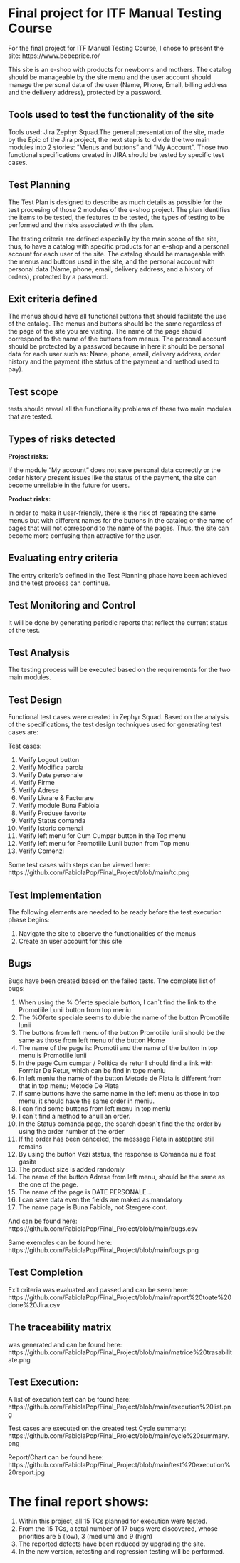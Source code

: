 # Final project for ITF Manual Testing Course

<p>For the final project for ITF Manual Testing Course, I chose to present the site: https://www.bebeprice.ro/ </p>
<p>This site is an e-shop with products for newborns and mothers. The catalog should be manageable by the site menu and the user account should manage the personal data of the user (Name, Phone, Email, billing address and the delivery address), protected by a password. </p>

<h2>Tools used to test the functionality of the site </h2>
<p>Tools used: Jira Zephyr Squad.The general presentation of the site, made by the Epic of the Jira project, the next step is to divide the two main modules into 2 stories: “Menus and buttons” and “My Account”. Those two functional specifications created in JIRA should be tested by specific test cases. </p>

<h2>Test Planning </h2>
<p>The Test Plan is designed to describe as much details as possible for the test procesing of those 2 modules of the e-shop project. The plan identifies the items to be tested, the features to be tested, the types of testing to be performed and the risks associated with the plan. </p>
<p>The testing criteria are defined especially by the main scope of the site, thus, to have a catalog with specific products for an e-shop and a personal account for each user of the site. The catalog should be manageable with the menus and buttons used in the site, and the personal account with personal data (Name, phone, email, delivery address, and a history of orders), protected by a password. </p>

<h2>Exit criteria defined </h2>
<p>The menus should have all functional buttons that should facilitate the use of the catalog. The menus and buttons should be the same regardless of the page of the site you are visiting. The name of the page should correspond to the name of the buttons from menus. The personal account should be protected by a password because in here it should be personal data for each user such as: Name, phone, email, delivery address, order history and the payment (the status of the payment and method used to pay). </p>

<h2>Test scope </h2>
<p>tests should reveal all the functionality problems of these two main modules that are tested. </p>

<h2>Types of risks detected </h2>
<strong>Project risks: </strong>
<p>If the module “My account” does not save personal data correctly or the order history present issues like the status of the payment, the site can become unreliable in the future for users. </p>

<strong>Product risks: </strong>
<p>In order to make it user-friendly, there is the risk of repeating the same menus but with different names for the buttons in the catalog or the name of pages that will not correspond to the name of the pages. Thus, the site can become more confusing than attractive for the user. </p>

<h2>Evaluating entry criteria </h2>
<p>The entry criteria’s defined in the Test Planning phase have been achieved and the test process can continue. </p>

<h2>Test Monitoring and Control </h2>
<p>It will be done by generating periodic reports that reflect the current status of the test. </p>

<h2>Test Analysis </h2>
<p>The testing process will be executed based on the requirements for the two main modules. </p>

<h2>Test Design </h2>
<p>Functional test cases were created in Zephyr Squad. Based on the analysis of the specifications, the test design techniques used for generating test cases are:</p>
<p>Test cases: </p>
<ol>
  <li>Verify Logout button</li>
  <li>Verify Modifica parola</li>
  <li>Verify Date personale</li>
  <li>Verify Firme</li>
  <li>Verify Adrese</li>
  <li>Verify Livrare & Facturare</li>
  <li>Verify module Buna Fabiola</li>
  <li>Verify Produse favorite</li>
  <li>Verify Status comanda</li>
  <li>Verify Istoric comenzi</li>
  <li>Verify left menu for  Cum Cumpar button in the Top menu</li>
  <li>Verify left menu for Promotiile Lunii button from Top menu</li>
  <li>Verify Comenzi</li>
</ol>

<p>Some test cases with steps can be viewed here: https://github.com/FabiolaPop/Final_Project/blob/main/tc.png</p>

<h2>Test Implementation </h2>
<p>The following elements are needed to be ready before the test execution phase begins: </p>
<ol>
  <li>Navigate the site to observe the functionalities of the menus</li>
  <li>Create an user account for this site</li>
</ol>
  
<h2>Bugs </h2>
<p>Bugs have been created based on the failed tests. The complete list of bugs: </p>
<ol>
  <li>When using the % Oferte speciale button, I can`t find the link to the Promotiile Lunii button from top meniu
  <li>The %Oferte speciale seems to duble the name of the button Promotiile lunii</li>
  <li>The buttons from left menu of the button Promotiile lunii should be the same as those from left menu of the button Home</li>
  <li>The name of the page is: Promotii  and the name of the button in top menu is Promotiile lunii</li>
  <li>In the page Cum cumpar / Politica de retur I should find a link with Formlar De Retur, which can be find in tope meniu</li>
  <li>In left meniu the name of the button Metode de Plata is different from that in top menu; Metode De Plata</li>
  <li>If same buttons have the same name in the left menu as those in top menu, it should have the same order in meniu.</li>
  <li>I can find some buttons from left menu in top meniu</li>
  <li>I can`t find a method to anull an order.</li>
  <li>In the Status comanda page, the search doesn`t find the the order by using the order number of the order</li>
  <li>If the order has been canceled, the message Plata in asteptare still remains</li>
  <li>By using the button Vezi status, the response is Comanda nu a fost gasita</li>
  <li>The product size is added randomly</li>
  <li>The name of the button Adrese from left menu, should be the same as the one of the page.</li>
  <li>The name of the page is DATE PERSONALE...</li>
  <li>I can save data even the fields are maked as mandatory</li>
  <li>The name page is Buna Fabiola, not Stergere cont.</li>
</ol>
<p>And can be found here: https://github.com/FabiolaPop/Final_Project/blob/main/bugs.csv</p>
<p>Same exemples can be found here: https://github.com/FabiolaPop/Final_Project/blob/main/bugs.png</p>

<h2>Test Completion </h2>
<p>Exit criteria was evaluated and passed and can be seen here: https://github.com/FabiolaPop/Final_Project/blob/main/raport%20toate%20done%20Jira.csv</p>

<h2>The traceability matrix </h2>
<p>was generated and can be found here: https://github.com/FabiolaPop/Final_Project/blob/main/matrice%20trasabilitate.png</p>

<h2>Test Execution: </h2>
<p>A list of execution test can be found here: https://github.com/FabiolaPop/Final_Project/blob/main/execution%20list.png</p>
<p>Test cases are executed on the created test Cycle summary: https://github.com/FabiolaPop/Final_Project/blob/main/cycle%20summary.png</p>
<p>Report/Chart can be found here: https://github.com/FabiolaPop/Final_Project/blob/main/test%20execution%20report.jpg</p>

# The final report shows:
<ol>
  <li>Within this project, all 15 TCs planned for execution were tested.</li>
  <li>From the 15 TCs, a total number of 17 bugs were discovered, whose priorities are 5 (low), 3 (medium) and 9 (high)</li>
  <li>The reported defects have been reduced by upgrading the site.</li>
  <li>In the new version, retesting and regression testing will be performed.</li>
</ol>



